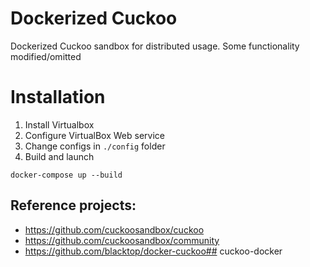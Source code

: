 # Dockerized Cuckoo

Dockerized Cuckoo sandbox for distributed usage. Some functionality modified/omitted

# Installation

1. Install Virtualbox
2. Configure VirtualBox Web service
3. Change configs in `./config` folder
4. Build and launch

```
docker-compose up --build
```

## Reference projects:

* https://github.com/cuckoosandbox/cuckoo
* https://github.com/cuckoosandbox/community
* https://github.com/blacktop/docker-cuckoo## cuckoo-docker
